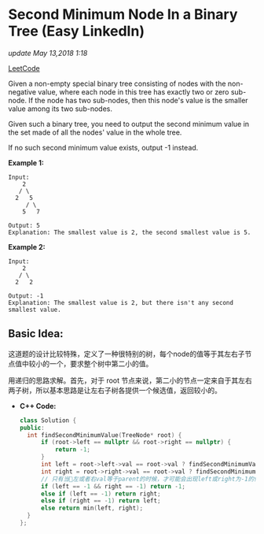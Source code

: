 # Second Minimum Node In a Binary Tree \(Easy LinkedIn\)

_update May 13,2018 1:18_

[LeetCode](https://leetcode.com/problems/second-minimum-node-in-a-binary-tree/description/)

Given a non-empty special binary tree consisting of nodes with the non-negative value, where each node in this tree has exactly two or zero sub-node. If the node has two sub-nodes, then this node's value is the smaller value among its two sub-nodes.

Given such a binary tree, you need to output the second minimum value in the set made of all the nodes' value in the whole tree.

If no such second minimum value exists, output -1 instead.

**Example 1:**

```text
Input:
    2
   / \
  2   5
     / \
    5   7

Output: 5
Explanation: The smallest value is 2, the second smallest value is 5.
```

**Example 2:**

```text
Input:
    2
   / \
  2   2

Output: -1
Explanation: The smallest value is 2, but there isn't any second smallest value.
```

## Basic Idea:

这道题的设计比较特殊，定义了一种很特别的树，每个node的值等于其左右子节点值中较小的一个，要求整个树中第二小的值。

用递归的思路求解。首先，对于 root 节点来说，第二小的节点一定来自于其左右两子树，所以基本思路是让左右子树各提供一个候选值，返回较小的。

* **C++ Code:**

  ```cpp
  class Solution {
  public:
    int findSecondMinimumValue(TreeNode* root) {
        if (root->left == nullptr && root->right == nullptr) {
            return -1;
        }
        int left = root->left->val == root->val ? findSecondMinimumValue(root->left) : root->left->val;
        int right = root->right->val == root->val ? findSecondMinimumValue(root->right) : root->right->val;
        // 只有当左或者右val等于parent的时候，才可能会出现left或right为-1的情况
        if (left == -1 && right == -1) return -1;
        else if (left == -1) return right;
        else if (right == -1) return left;
        else return min(left, right);
    }
  };
  ```

